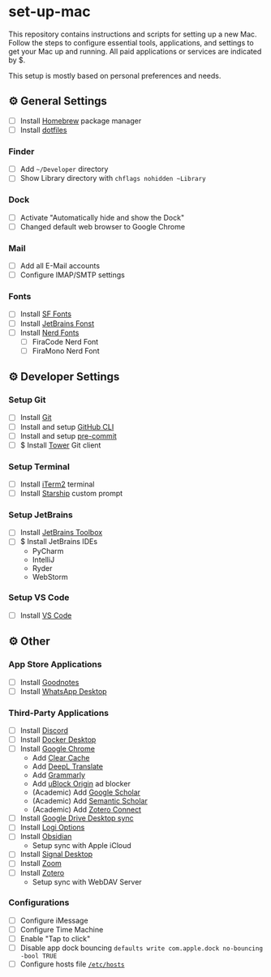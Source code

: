 # set-up-mac

This repository contains instructions and scripts for setting up a new Mac. Follow the steps to configure essential tools, applications, and settings to get your Mac up and running. All paid applications or services are indicated by $.

This setup is mostly based on personal preferences and needs.

## ⚙️ General Settings

- [ ] Install [Homebrew](https://brew.sh/) package manager
- [ ] Install [dotfiles](#)

### Finder

- [ ] Add `~/Developer` directory
- [ ] Show Library directory with `chflags nohidden ~Library`

### Dock

- [ ] Activate "Automatically hide and show the Dock"
- [ ] Changed default web browser to Google Chrome

### Mail

- [ ] Add all E-Mail accounts
- [ ] Configure IMAP/SMTP settings 

### Fonts

- [ ] Install [SF Fonts](https://developer.apple.com/fonts/)
- [ ] Install [JetBrains Fonst](https://www.jetbrains.com/lp/mono/)
- [ ] Install [Nerd Fonts](https://www.nerdfonts.com/font-downloads)
  - [ ] FiraCode Nerd Font
  - [ ] FiraMono Nerd Font

## ⚙️ Developer Settings

### Setup Git

- [ ] Install [Git](https://git-scm.com/download/mac)
- [ ] Install and setup [GitHub CLI](https://cli.github.com/)
- [ ] Install and setup [pre-commit](https://pre-commit.com/#intro)
- [ ] $ Install [Tower]() Git client

### Setup Terminal

- [ ] Install [iTerm2](https://iterm2.com/index.html) terminal
- [ ] Install [Starship](https://starship.rs/) custom prompt

### Setup JetBrains

- [ ] Install [JetBrains Toolbox](https://www.jetbrains.com/toolbox-app/)
- [ ] $ Install JetBrains IDEs
  - PyCharm
  - IntelliJ
  - Ryder
  - WebStorm

### Setup VS Code

- [ ] Install [VS Code](https://code.visualstudio.com/download)

## ⚙️ Other

### App Store Applications

- [ ] Install [Goodnotes](https://apps.apple.com/at/app/goodnotes-6/id1444383602?l=en-GB)
- [ ] Install [WhatsApp Desktop](https://apps.apple.com/at/app/whatsapp-messenger/id310633997?l=en-GB)

### Third-Party Applications

- [ ] Install [Discord](https://discord.com/)
- [ ] Install [Docker Desktop](https://www.docker.com/products/docker-desktop/)
- [ ] Install [Google Chrome](https://www.google.com/intl/en-gb/chrome/)
  - Add [Clear Cache](https://chromewebstore.google.com/detail/clear-cache/cppjkneekbjaeellbfkmgnhonkkjfpdn)
  - Add [DeepL Translate](https://chromewebstore.google.com/detail/deepl-translate/cofdbpoegempjloogbagkncekinflcnj)
  - Add [Grammarly](https://chromewebstore.google.com/detail/grammarly-ai-writing-and/kbfnbcaeplbcioakkpcpgfkobkghlhen)
  - Add [uBlock Origin](https://ublockorigin.com/de) ad blocker
  - (Academic) Add [Google Scholar](https://chromewebstore.google.com/detail/google-scholar-button/ldipcbpaocekfooobnbcddclnhejkcpn)
  - (Academic) Add [Semantic Scholar](https://chromewebstore.google.com/detail/semantic-scholar/kboocjlbbkedggcpllfoigfnhieejebk)
  - (Academic) Add [Zotero Connect](https://chromewebstore.google.com/detail/zotero-connector/ekhagklcjbdpajgpjgmbionohlpdbjgc)
- [ ] Install [Google Drive Desktop sync](https://support.google.com/drive/answer/10838124?hl=en-gb)
- [ ] Install [Logi Options](https://www.logitech.com/en-gb/software/options.html)
- [ ] Install [Obsidian](https://obsidian.md/)
  - Setup sync with Apple iCloud
- [ ] Install [Signal Desktop](https://signal.org/)
- [ ] Install [Zoom](https://zoom.us/)
- [ ] Install [Zotero](https://www.zotero.org/support/installation)
  - Setup sync with WebDAV Server

### Configurations

- [ ] Configure iMessage
- [ ] Configure Time Machine
- [ ] Enable "Tap to click"
- [ ] Disable app dock bouncing `defaults write com.apple.dock no-bouncing -bool TRUE`
- [ ] Configure hosts file [`/etc/hosts`](https://gist.github.com/consti/8022703)